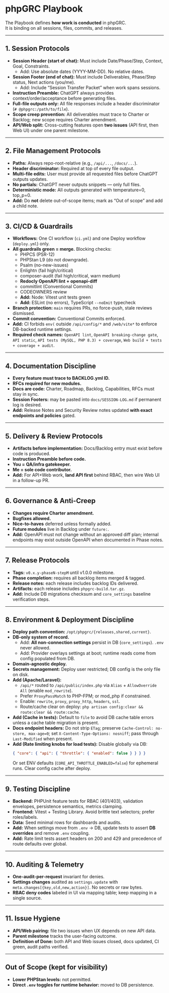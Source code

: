 # phpGRC Playbook

The Playbook defines **how work is conducted** in phpGRC.  
It is binding on all sessions, files, commits, and releases.

---

## 1. Session Protocols
- **Session Header (start of chat):** Must include Date/Phase/Step, Context, Goal, Constraints.  
  - Add: Use absolute dates (YYYY-MM-DD). No relative dates.
- **Session Footer (end of chat):** Must include Deliverables, Phase/Step status, Next actions (you/me).  
  - Add: Include “Session Transfer Packet” when work spans sessions.
- **Instruction Preamble:** ChatGPT always provides context/order/acceptance before generating files.  
- **Full-file outputs only:** All file responses include a header discriminator (`# @phpgrc:/path/to/file`).  
- **Scope creep prevention:** All deliverables must trace to Charter or Backlog; new scope requires Charter amendment.
- **API/Web split:** Cross-cutting features open **two issues** (API first, then Web UI) under one parent milestone.

---

## 2. File Management Protocols
- **Paths:** Always repo-root-relative (e.g., `/api/...`, `/docs/...`).  
- **Header discriminator:** Required at top of every file output.  
- **Multi-file edits:** User must provide all requested files before ChatGPT outputs updates.  
- **No partials:** ChatGPT never outputs snippets — only full files.  
- **Deterministic mode:** All outputs generated with temperature=0, top_p=0.
- **Add:** Do **not** delete out-of-scope items; mark as “Out of scope” and add a child note.

---

## 3. CI/CD & Guardrails
- **Workflows:** One CI workflow (`ci.yml`) and one Deploy workflow (`deploy.yml`) only.  
- **All guardrails green = merge.** Blocking checks:  
  - PHPCS (PSR-12)  
  - PHPStan L9 (do not downgrade).  
  - Psalm (no-new-issues)  
  - Enlightn (fail high/critical)  
  - composer-audit (fail high/critical, warn medium)  
  - **Redocly OpenAPI lint + openapi-diff**  
  - commitlint (Conventional Commits)  
  - CODEOWNERS review  
  - **Add:** Node: Vitest unit tests green  
  - **Add:** ESLint (no errors), TypeScript `--noEmit` typecheck
- **Branch protection:** `main` requires PRs, no force-push, stale reviews dismissed.  
- **Commit convention:** Conventional Commits enforced.
- **Add:** CI forbids `env(` outside `/api/config/*` and `/web/vite*` to enforce DB-backed runtime settings.
- **Required check names:** `OpenAPI lint`, `OpenAPI breaking-change gate`, `API static`, `API tests (MySQL, PHP 8.3) + coverage`, `Web build + tests + coverage + audit`.

---

## 4. Documentation Discipline
- **Every feature must trace to BACKLOG.yml ID.**  
- **RFCs required for new modules.**  
- **Docs are code:** Charter, Roadmap, Backlog, Capabilities, RFCs must stay in sync.  
- **Session Footers:** may be pasted into `docs/SESSION-LOG.md` if permanent log is desired.
- **Add:** Release Notes and Security Review notes updated **with exact endpoints and policies** gated.

---

## 5. Delivery & Review Protocols
- **Artifacts before implementation:** Docs/Backlog entry must exist before code is produced.  
- **Instruction Preamble before code.**  
- **You = QA/infra gatekeeper.**  
- **Me = sole code contributor.**
- **Add:** For API+Web work, **land API first** behind RBAC, then wire Web UI in a follow-up PR.

---

## 6. Governance & Anti-Creep
- **Changes require Charter amendment.**  
- **Bugfixes allowed.**  
- **Nice-to-haves** deferred unless formally added.  
- **Future modules** live in Backlog under `future:`.
- **Add:** OpenAPI must not change without an approved diff plan; internal endpoints may exist outside OpenAPI when documented in Phase notes.

---

## 7. Release Protocols
- **Tags:** `v0.x.y-phaseN-stepM` until v1.0.0 milestone.  
- **Phase completion:** requires all backlog items merged & tagged.  
- **Release notes:** each release includes backlog IDs delivered.  
- **Artifacts:** each release includes `phpgrc-build.tar.gz`.
- **Add:** Include DB migrations checksum and `core_settings` baseline verification steps.

---

## 8. Environment & Deployment Discipline
- **Deploy path convention:** `/opt/phpgrc/{releases,shared,current}`.  
- **DB-only system of record.**  
  - Add: **All non-connection settings** persist in DB (`core_settings`). `.env` never allowed.
  - Add: Provider overlays settings at boot; runtime reads come from config populated from DB.
- **Domain-agnostic deploy.**  
- **Secrets management:** Deploy user restricted; DB config is the only file on disk.
- **Add (Apache/Laravel):**
  - `/api/*` routed to `/api/public/index.php` via `Alias` + `AllowOverride All` (enable `mod_rewrite`).  
  - Prefer `ProxyPassMatch` to PHP-FPM; or mod_php if constrained.  
  - Enable: `rewrite`, `proxy`, `proxy_http`, `headers`, `ssl`.  
  - Route/cache clear on deploy: `php artisan config:clear && route:clear && route:cache`.
- **Add (Cache in tests):** Default to `file` to avoid DB cache table errors unless a cache table migration is present.
- **Docs endpoint headers:** Do not strip `ETag`; preserve `Cache-Control: no-store, max-age=0`; set `X-Content-Type-Options: nosniff`; pass through `Last-Modified` when present.
- **Add (Rate limiting knobs for load tests):** Disable globally via DB:
  ```json
  { "core": { "api": { "throttle": { "enabled": false } } } }
  ```
  Or set ENV defaults (`CORE_API_THROTTLE_ENABLED=false`) for ephemeral runs. Clear config cache after deploy.

---

## 9. Testing Discipline
- **Backend:** PHPUnit feature tests for RBAC (401/403), validation envelopes, persistence semantics, metrics clamping.  
- **Frontend:** Vitest + Testing Library. Avoid brittle text selectors; prefer roles/labels.  
- **Data:** Seed minimal rows for dashboards and audits.  
- **Add:** When settings move from `.env` → DB, update tests to assert **DB overrides** and remove `.env` coupling.
- **Add:** Rate limit tests assert headers on 200 and 429 and precedence of route defaults over global.

---

## 10. Auditing & Telemetry
- **One-audit-per-request** invariant for denies.  
- **Settings changes** audited as `settings.update` with `meta.changes[{key,old,new,action}]`. No secrets or raw bytes.  
- **RBAC deny codes** labeled in UI via mapping table; keep mapping in a single source.

---

## 11. Issue Hygiene
- **API/Web pairing:** file two issues when UX depends on new API data.  
- **Parent milestone** tracks the user-facing outcome.  
- **Definition of Done:** both API and Web issues closed, docs updated, CI green, audit paths verified.

---

## Out of Scope (kept for visibility)
- **Lower PHPStan levels:** not permitted.  
- **Direct `.env` toggles for runtime behavior:** moved to DB persistence.

